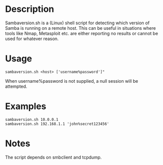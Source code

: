 # Description
Sambaversion.sh is a (Linux) shell script for detecting which version of Samba is running on a remote host.
This can be useful in situations where tools like Nmap, Metasploit etc. are either reporting no results or cannot be used for whatever reason.

# Usage
`sambaversion.sh <host> ['username%password']"`

When username%password is not supplied, a null session will be attempted.

# Examples
```shell
sambaversion.sh 10.0.0.1  
sambaversion.sh 192.168.1.1 'john%secret123456'
```

# Notes
The script depends on smbclient and tcpdump.
